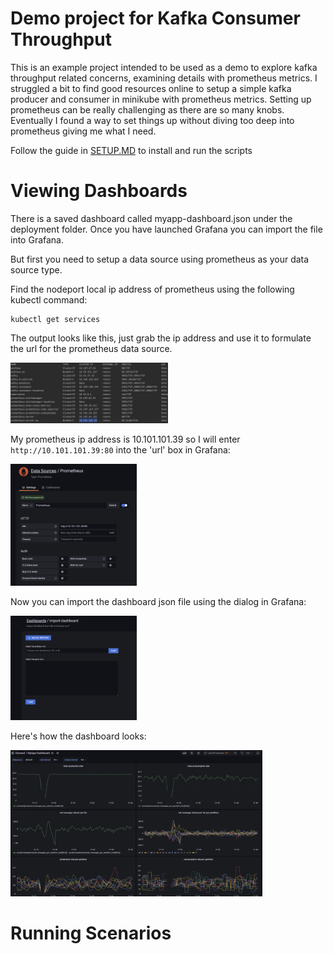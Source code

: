 # Demo project for Kafka Consumer Throughput
This is an example project intended to be used as a demo to explore kafka throughput related concerns, examining details with prometheus metrics. I struggled a bit to find good resources online to setup a simple kafka producer and consumer in minikube with prometheus metrics. Setting up prometheus can be really challenging as there are so many knobs. Eventually I found a way to set things up without diving too deep into prometheus giving me what I need. 

Follow the guide in [SETUP.MD](Cluster-Setup.MD) to install and run the scripts

# Viewing Dashboards
There is a saved dashboard called myapp-dashboard.json under the deployment folder. Once you have launched Grafana you can import the file into Grafana.

But first you need to setup a data source using prometheus as your data source type.

Find the nodeport local ip address of prometheus using the following kubectl command:
```
kubectl get services
```

The output looks like this, just grab the ip address and use it to formulate the url for the prometheus data source.

<img src="../images/kubectl-services.png" height="50%" width="50%">

My prometheus ip address is 10.101.101.39 so I will enter `http://10.101.101.39:80` into the 'url' box in Grafana:

<img src="../images/grafana-datasource.png" height="40%" width="40%">

Now you can import the dashboard json file using the dialog in Grafana:

<img src="../images/import-dashboard.png" height="40%" width="40%">

Here's how the dashboard looks:

<img src="../images/dashboard.png" height="80%" width="80%">


# Running Scenarios

